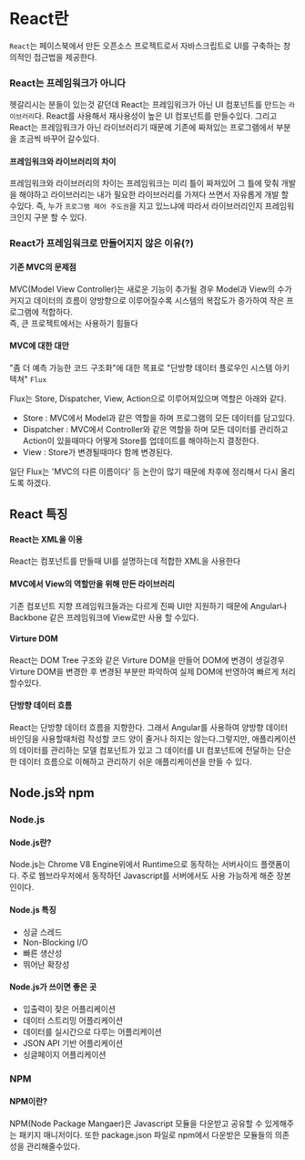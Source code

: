 <!--React 스터디 1회차
일시 : 2017년 4월 12일
범위 : 시작 ~ 리액트의 장점-->

# React란
`React`는 페이스북에서 만든 오픈소스 프로젝트로서 자바스크립트로 UI를 구축하는 창의적인 접근법을 제공한다.

### React는 프레임워크가 아니다
헷갈리시는 분들이 있는것 같던데 React는 프레임워크가 아닌 UI 컴포넌트를 만드는 `라이브러리`다.
React를 사용해서 재사용성이 높은 UI 컴포넌트를 만들수있다.
그리고 React는 프레임워크가 아닌 라이브러리기 때문에 기존에 짜져있는 프로그램에서 부분을 조금씩 바꾸어 갈수있다.

#### 프레임워크와 라이브러리의 차이
프레임워크와 라이브러리의 차이는 프레임워크는 미리 틀이 짜져있어 그 틀에 맞춰 개발을 해야하고 라이브러리는 내가 필요한 라이브러리를 가져다 쓰면서 자유롭게 개발 할 수있다. 즉, 누가 `프로그램 제어 주도권`을 지고 있느냐에 따라서 라이브러리인지 프레임워크인지 구분 할 수 있다.

### React가 프레임워크로 만들어지지 않은 이유(?)
#### 기존 MVC의 문제점
MVC(Model View Controller)는 새로운 기능이 추가될 경우 Model과 View의 수가 커지고 데이터의 흐름이 양방향으로 이루어질수록 시스템의 복잡도가 증가하여 작은 프로그램에 적합하다.  
즉, 큰 프로젝트에서는 사용하기 힘들다

#### MVC에 대한 대안
"좀 더 예측 가능한 코드 구조화"에 대한 목표로 "단방향 데이터 플로우인 시스템 아키텍쳐" `Flux`

Flux는 Store, Dispatcher, View, Action으로 이루어져있으며 역할은 아래와 같다.
- Store : MVC에서 Model과 같은 역할을 하며 프로그램의 모든 데이터를 담고있다.
- Dispatcher : MVC에서 Controller와 같은 역할을 하며 모든 데이터를 관리하고 Action이 있을때마다 어떻게 Store를 업데이트를 해야하는지 결정한다.
- View : Store가 변경될때마다 함께 변경된다.

일단 Flux는 'MVC의 다른 이름이다' 등 논란이 많기 때문에 차후에 정리해서 다시 올리도록 하겠다.

## React 특징

#### React는 XML을 이용  
React는 컴포넌트를 만들때 UI를 설명하는데 적합한 XML을 사용한다

#### MVC에서 View의 역할만을 위해 만든 라이브러리  
기존 컴포넌트 지향 프레임워크들과는 다르게 진짜 UI만 지원하기 때문에 Angular나 Backbone 같은 프레임워크에 View로만 사용 할 수있다.

#### Virture DOM
React는 DOM Tree 구조와 같은 Virture DOM을 만들어 DOM에 변경이 생길경우 Virture DOM을 변경한 후 변경된 부분만 파악하여 실제 DOM에 반영하여 빠르게 처리할수있다.

#### 단방향 데이터 흐름
React는 단방향 데이터 흐름을 지향한다. 그래서 Angular를 사용하여 양방향 데이터 바인딩을 사용할때처럼 작성할 코드 양이 줄거나 하지는 않는다.그렇지만, 애플리케이션의 데이터를 관리하는 모델 컴포넌트가 있고 그 데이터를 UI 컴포넌트에 전달하는 단순한 데이터 흐름으로 이해하고 관리하기 쉬운 애플리케이션을 만들 수 있다.


## Node.js와 npm

### Node.js

#### Node.js란?
Node.js는 Chrome V8 Engine위에서 Runtime으로 동작하는 서버사이드 플랫폼이다.
주로 웹브라우저에서 동작하던 Javascript를 서버에서도 사용 가능하게 해준 장본인이다.

#### Node.js 특징
- 싱글 스레드  
- Non-Blocking I/O
    <!--- 기존 멀티 스레드 기반의 프로그램들은 Client에서 Request가 들어오면  Thread pool안에서 스레드를 가져다 사용하였다. 즉, Thread pool 안에 있는 Thread의 수가 Client의 수이다.
     할당된 스레드가 IO작업을 하게되면 blocking 방식으로 처리되어 해당 스레드가 대기상태로 변환된다. 
    즉, IO시간만큼 스레드는 blocking-->
- 빠른 생산성
- 뛰어난 확장성

#### Node.js가 쓰이면 좋은 곳
- 입출력이 잦은 어플리케이션
- 데이터 스트리밍 어플리케이션
- 데이터를 실시간으로 다루는 어플리케이션
- JSON API 기반 어플리케이션
- 싱글페이지 어플리케이션

<!--
Reference
https://velopert.com/133
http://d2.naver.com/helloworld/4994500
http://www.nextree.co.kr/p7292/
http://blog.coderifleman.com/2015/06/23/learning-react-1/
-->

### NPM

#### NPM이란?
NPM(Node Package Mangaer)은 Javascript 모듈을 다운받고 공유할 수 있게해주는 패키지 매니저이다. 또한 package.json 파일로 npm에서 다운받은 모듈들의 의존성을 관리해줄수있다. 


